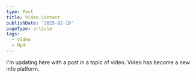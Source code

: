 ```yaml
---
type: Post
title: Video Content
publishDate: '2025-02-10'
pageType: article
tags:
  - Video
  - Mp4
---
```

I'm updating here with a post in a topic of video. Video has become a new info platform.
